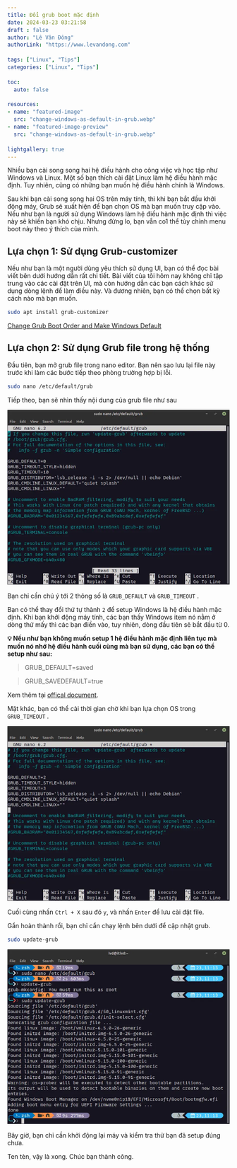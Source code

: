 ```yaml
---
title: Đổi grub boot mặc định
date: 2024-03-23 03:21:58
draft : false
author: "Lê Văn Đông"
authorLink: "https://www.levandong.com"

tags: ["Linux", "Tips"]
categories: ["Linux", "Tips"]

toc:
  auto: false

resources:
- name: "featured-image"
  src: "change-windows-as-default-in-grub.webp"
- name: "featured-image-preview"
  src: "change-windows-as-default-in-grub.webp"

lightgallery: true
---
```


Nhiều bạn cài song song hai hệ điều hành cho công việc và học tập như Windows và Linux. Một số bạn thích cài đặt Linux làm hệ điều hành mặc định. Tuy nhiên, cũng có những bạn muốn hệ điều hành chính là Windows.

Sau khi bạn cài song song hai OS trên máy tính, thì khi bạn bắt đầu khởi động máy, Grub sẽ xuất hiện để bạn chọn OS mà bạn muốn truy cập vào. Nếu như bạn là người sử dụng Windows làm hệ điều hành mặc định thì việc này sẽ khiến bạn khó chịu. Nhưng đừng lo, bạn vẫn co1 thể tùy chỉnh menu boot này theo ý thích của mình.

## Lựa chọn 1: Sử dụng Grub-customizer

Nếu như bạn là một người dùng yêu thích sử dụng UI, bạn có thể đọc bài viết bên dưới hướng dẫn rất chi tiết. Bài viết của tôi hôm nay không chỉ tập trung vào các cài đặt trên UI, mà còn hướng dẫn các bạn cách khác sử dụng dòng lệnh để làm điều này. Và đương nhiên, bạn có thể chọn bất kỳ cách nào mà bạn muốn.

```bash
sudo apt install grub-customizer
```

[Change Grub Boot Order and Make Windows Default](https://itsfoss.com/grub-customizer-ubuntu/)

## Lựa chọn 2: Sử dụng Grub file trong hệ thống

Đầu tiên, bạn mở grub file trong nano editor. Bạn nên sao lưu lại file này trước khi làm các bước tiếp theo phòng trường hợp bị lỗi.

```bash
sudo nano /etc/default/grub
```

Tiếp theo, bạn sẽ nhìn thấy nội dung của grub file như sau

![](./image-1.webp)

Bạn chỉ cần chú ý tới 2 thông số là `GRUB_DEFAULT` và `GRUB_TIMEOUT` .

Bạn có thể thay đổi thứ tự thành `2` để setup Windows là hệ điều hành mặc định. Khi bạn khởi động máy tính, các bạn thấy Windows item nó nằm ở dòng thứ mấy thì các bạn điền vào, tuy nhiên, dòng đầu tiên sẽ bắt đầu từ 0.

**💡 Nếu như bạn không muốn setup 1 hệ điều hành mặc định liên tục mà muốn nó nhớ hệ điều hành cuối cùng mà bạn sử dụng, các bạn có thể setup như sau:**

> GRUB\_DEFAULT=saved

> GRUB\_SAVEDEFAULT=true

Xem thêm tại [offical document](https://www.gnu.org/software/grub/manual/grub/grub.html#Simple-configuration:~:text=If%20this%20option%20is%20set%20to%20%E2%80%98true%E2%80%99%2C%20then%2C%20when%20an%20entry%20is%20selected%2C%20save%20it%20as%20a%20new%20default%20entry%20for%20use%20by%20future%20runs%20of%20GRUB).

Mặt khác, bạn có thể cài thời gian chờ khi bạn lựa chọn OS trong `GRUB_TIMEOUT` .

![](./image-2.webp)

Cuối cùng nhấn `Ctrl + X` sau đó `y`, và nhấn `Enter` để lưu cài đặt file.

Gần hoàn thành rồi, bạn chỉ cần chạy lệnh bên dưới để cập nhật grub.

```bash
sudo update-grub
```

![](./image-3.webp)

Bây giờ, bạn chỉ cần khởi động lại máy và kiểm tra thử bạn đã setup đúng chưa.

Ten tèn, vậy là xong. Chúc bạn thành công.
